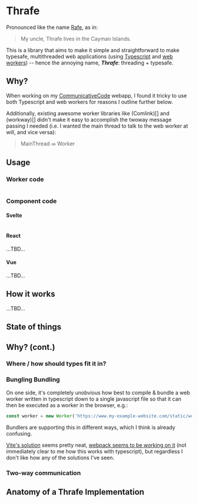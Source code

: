 # Thrafe

Pronounced like the name [Rafe](https://en.wikipedia.org/wiki/Rafe_(name)#:~:text=Rafe), as in:
> My uncle, Thrafe lives in the Cayman Islands.

This is a library that aims to make it simple and straightforward to make typesafe, multithreaded web applications (using [Typescript](https://www.typescriptlang.org/) and [web workers](https://developer.mozilla.org/en-US/docs/Web/API/Web_Workers_API/Using_web_workers)) -- hence the annoying name, ***Thrafe***: threading + typesafe. 

## Why?

When working on my [CommunicativeCode](https://github.com/p-buddy/CommunicativeCode) webapp, I found it tricky to use both Typescript and web workers for reasons I outline further below.

Additionally, existing awesome worker libraries like (Comlink)[] and (workway)[] didn't make it easy to accomplish the twoway message passing I needed (i.e. I wanted the main thread to talk to the web worker at will, and vice versa):

> MainThread ⤄ Worker

## Usage

### Worker code
```ts
```

### Component code

#### Svelte

```ts
```

#### React

...TBD...

#### Vue

...TBD...

## How it works

...TBD...

## State of things

## Why? (cont.)

### Where / how should types fit it in?


### Bungling Bundling

On one side, it's completely unobvious how best to compile & bundle a web worker written in typescript down to a single javascript file so that it can then be executed as a worker in the browser, e.g.:

```js
const worker = new Worker('https://www.my-example-website.com/static/worker.js');
```

Bundlers are supporting this in different ways, which I think is already confusing.

[Vite's solution](https://vitejs.dev/guide/features.html#web-workers) seems pretty neat, [webpack seems to be working on it]() (not immediately clear to me how this works with typescript), but regardless I don't like how any of the solutions I've seen. 

### Two-way communication

## Anatomy of a Thrafe Implementation

